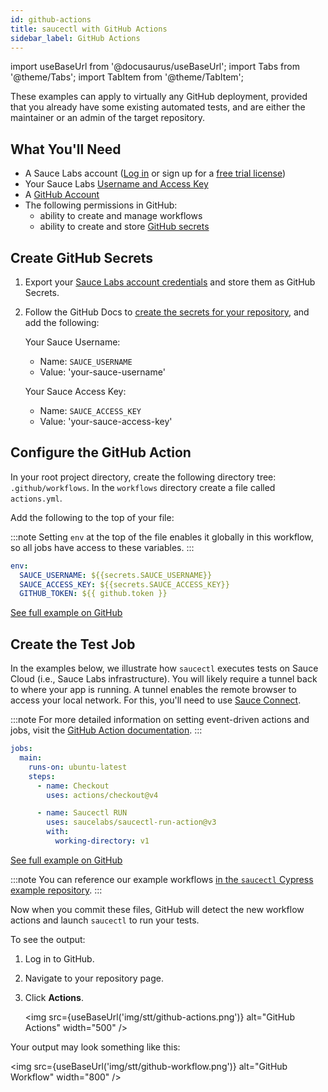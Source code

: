 ```yaml
---
id: github-actions
title: saucectl with GitHub Actions
sidebar_label: GitHub Actions
---
```


import useBaseUrl from '@docusaurus/useBaseUrl';
import Tabs from '@theme/Tabs';
import TabItem from '@theme/TabItem';

These examples can apply to virtually any GitHub deployment, provided that you already have some existing automated tests, and are either the maintainer or an admin of the target repository.

## What You'll Need

- A Sauce Labs account ([Log in](https://accounts.saucelabs.com/am/XUI/#login/) or sign up for a [free trial license](https://saucelabs.com/sign-up))
- Your Sauce Labs [Username and Access Key](https://app.saucelabs.com/user-settings)
- A [GitHub Account](https://github.com/join)
- The following permissions in GitHub:
  - ability to create and manage workflows
  - ability to create and store [GitHub secrets](https://docs.github.com/en/free-pro-team@latest/actions/reference/encrypted-secrets)

## Create GitHub Secrets

1. Export your [Sauce Labs account credentials](https://app.saucelabs.com/user-settings) and store them as GitHub Secrets.

2. Follow the GitHub Docs to [create the secrets for your repository](https://docs.github.com/en/actions/security-guides/encrypted-secrets#creating-encrypted-secrets-for-a-repository), and add the following:

   Your Sauce Username:

   - Name: `SAUCE_USERNAME`
   - Value: 'your-sauce-username'

   Your Sauce Access Key:

   - Name: `SAUCE_ACCESS_KEY`
   - Value: 'your-sauce-access-key'

## Configure the GitHub Action

In your root project directory, create the following directory tree: `.github/workflows`. In the `workflows` directory create a file called `actions.yml`.

Add the following to the top of your file:

:::note
Setting `env` at the top of the file enables it globally in this workflow, so all jobs have access to these variables.
:::

```yaml
env:
  SAUCE_USERNAME: ${{secrets.SAUCE_USERNAME}}
  SAUCE_ACCESS_KEY: ${{secrets.SAUCE_ACCESS_KEY}}
  GITHUB_TOKEN: ${{ github.token }}
```

[See full example on GitHub](https://github.com/saucelabs/saucectl-cypress-example/blob/main/.github/workflows/test-v1.yml)

## Create the Test Job

In the examples below, we illustrate how `saucectl` executes tests on Sauce Cloud (i.e., Sauce Labs infrastructure).
You will likely require a tunnel back to where your app is running. A tunnel enables the remote browser to access your local network. For this, you'll need to use [Sauce Connect](/secure-connections/sauce-connect).

:::note
For more detailed information on setting event-driven actions and jobs, visit the [GitHub Action documentation](https://docs.github.com/en/free-pro-team@latest/actions/learn-github-actions/introduction-to-github-actions#the-components-of-github-actions).
:::


```yaml
jobs:
  main:
    runs-on: ubuntu-latest
    steps:
      - name: Checkout
        uses: actions/checkout@v4

      - name: Saucectl RUN
        uses: saucelabs/saucectl-run-action@v3
        with:
          working-directory: v1
```
[See full example on GitHub](https://github.com/saucelabs/saucectl-cypress-example/blob/main/.github/workflows/test-v1.yml)

:::note
You can reference our example workflows [in the `saucectl` Cypress example repository](https://github.com/saucelabs/saucectl-cypress-example/tree/main/.github/workflows).
:::

Now when you commit these files, GitHub will detect the new workflow actions and launch `saucectl` to run your tests.

To see the output:

1. Log in to GitHub.
2. Navigate to your repository page.
3. Click **Actions**.

   <img src={useBaseUrl('img/stt/github-actions.png')} alt="GitHub Actions" width="500" />

Your output may look something like this:

<img src={useBaseUrl('img/stt/github-workflow.png')} alt="GitHub Workflow" width="800" />
